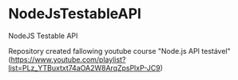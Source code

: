 # NodeJsTestableAPI
NodeJS Testable API

Repository created fallowing youtube course "Node.js API testável" (https://www.youtube.com/playlist?list=PLz_YTBuxtxt74aOA2W8ArqZpsPlxP-JC9) 
